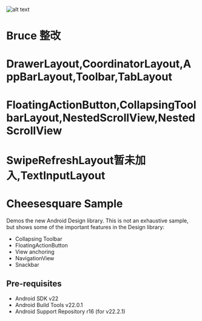 ![alt text](https://raw.githubusercontent.com/chrisbanes/cheesesquare/master/art/icon.png)

# Bruce 整改
# DrawerLayout,CoordinatorLayout,AppBarLayout,Toolbar,TabLayout
# FloatingActionButton,CollapsingToolbarLayout,NestedScrollView,NestedScrollView
# SwipeRefreshLayout暂未加入,TextInputLayout

Cheesesquare Sample
===================================

Demos the new Android Design library. This is not an exhaustive sample, but shows
some of the important features in the Design library:

- Collapsing Toolbar
- FloatingActionButton
- View anchoring
- NavigationView
- Snackbar

Pre-requisites
--------------

- Android SDK v22
- Android Build Tools v22.0.1
- Android Support Repository r16 (for v22.2.1)

